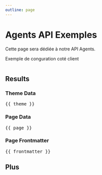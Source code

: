 ```yaml
---
outline: page
---
```


# Agents API Exemples

Cette page sera dédiée à notre API Agents.

Exemple de conguration coté client

```md

```

<script setup>
import { useData } from 'vitepress'

const { site, theme, page, frontmatter } = useData()
</script>

## Results

### Theme Data
<pre>{{ theme }}</pre>

### Page Data
<pre>{{ page }}</pre>

### Page Frontmatter
<pre>{{ frontmatter }}</pre>

## Plus


